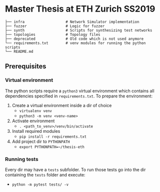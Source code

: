 # Master Thesis at ETH Zurich SS2019

    ├── infra                   # Network Simulator implementation
    ├── fuzzer                  # Logic for fuzzer
    ├── synth                   # Scripts for synthesizing test networks
    ├── topologies              # Topology files
    ├── deprecated              # Old code which is not used anymore
    └── requirements.txt        # venv modules for running the python scripts
    └── README.md

## Prerequisites 

### Virtual environment

The python scripts require a `python3` virtual environment which contains all 
dependencies specified in `requirements.txt`. To prepare the environment:
 
 1. Create a virtual environment inside a dir of choice
    * `virtualenv venv`
    * `python3 -m venv <venv-name>`
 2. Activate environment
    * `. <path_to_venv>/venv/bin/activate`
 3. Install required modules
    * `pip install -r requirements.txt`
 4. Add project dir to `PYTHONPATH`
    * `export PYTHONPATH=~/thesis-eth`
    
### Running tests
   
Every dir may have a `tests` subfolder. To run those tests go into the dir 
containing the `tests` folder and execute:
   
* `python -m pytest tests/ -v`